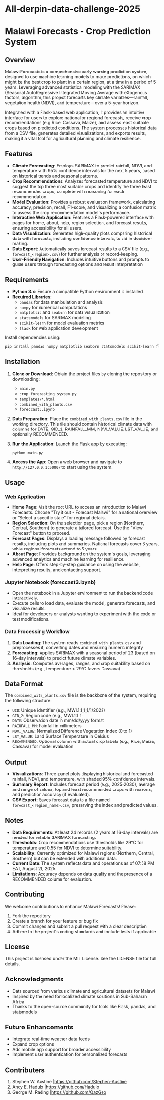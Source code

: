 # All-derpin-data-challenge-2025
# Malawi Forecasts - Crop Prediction System

## Overview

Malawi Forecasts is a comprehensive early warning prediction system, designed to use machine learning models to make predictions, on which might be the best crop to plant in a certain region, at a time in a period of 5 years. Leveraging advanced statistical modeling with the SARIMAX (Seasonal AutoRegressive Integrated Moving Average with eXogenous factors) algorithm, this project forecasts key climate variables—rainfall, vegetation health (NDVI), and temperature—over a 5-year horizon. 

Integrated with a Flask-based web application, it provides an intuitive interface for users to explore national or regional forecasts, receive crop recommendations (e.g Rice, Cassava, Maize), and assess least suitable crops based on predicted conditions. The system processes historical data from a CSV file, generates detailed visualizations, and exports results, making it a vital tool for agricultural planning and climate resilience.

## Features

- **Climate Forecasting**: Employs SARIMAX to predict rainfall, NDVI, and temperature with 95% confidence intervals for the next 5 years, based on historical trends and seasonal patterns.
- **Crop Recommendations**: Analyzes forecasted temperature and NDVI to suggest the top three most suitable crops and identify the three least recommended crops, complete with reasoning for each recommendation.
- **Model Evaluation**: Provides a robust evaluation framework, calculating accuracy, precision, recall, F1-score, and visualizing a confusion matrix to assess the crop recommendation model's performance.
- **Interactive Web Application**: Features a Flask-powered interface with pages for home, about, help, region selection, and forecast results, ensuring accessibility for all users.
- **Data Visualization**: Generates high-quality plots comparing historical data with forecasts, including confidence intervals, to aid in decision-making.
- **Data Export**: Automatically saves forecast results to a CSV file (e.g., `forecast_<region>.csv`) for further analysis or record-keeping.
- **User-Friendly Navigation**: Includes intuitive buttons and prompts to guide users through forecasting options and result interpretation.

## Requirements

- **Python 3.x**: Ensure a compatible Python environment is installed.
- **Required Libraries**:
  - `pandas` for data manipulation and analysis
  - `numpy` for numerical computations
  - `matplotlib` and `seaborn` for data visualization
  - `statsmodels` for SARIMAX modeling
  - `scikit-learn` for model evaluation metrics
  - `flask` for web application development

Install dependencies using:
```bash
pip install pandas numpy matplotlib seaborn statsmodels scikit-learn flask
```

## Installation

1. **Clone or Download**: Obtain the project files by cloning the repository or downloading:
   - `main.py`
   - `crop_forecasting_system.py`
   - `templates/*.html`
   - `combined_with_plants.csv`
   - `foreccast3.ipynb`

2. **Data Preparation**: Place the `combined_with_plants.csv` file in the working directory. This file should contain historical climate data with columns for DATE, GID_2, RAINFALL_MM, NDVI_VALUE, LST_VALUE, and optionally RECOMMENDED.

3. **Run the Application**: Launch the Flask app by executing:
   ```bash
   python main.py
   ```

4. **Access the App**: Open a web browser and navigate to `http://127.0.0.1:5000/` to start using the system.

## Usage

### Web Application

- **Home Page**: Visit the root URL to access an introduction to Malawi Forecasts. Choose "Try it out - Forecast Malawi" for a national overview or "Select a specific state" for regional details.
- **Region Selection**: On the selection page, pick a region (Northern, Central, Southern) to generate a tailored forecast. Use the "View Forecast" button to proceed.
- **Forecast Pages**: Displays a loading message followed by forecast results, including plots and summaries. National forecasts cover 3 years, while regional forecasts extend to 5 years.
- **About Page**: Provides background on the system's goals, leveraging advanced analytics and machine learning for resilience.
- **Help Page**: Offers step-by-step guidance on using the website, interpreting results, and contacting support.

### Jupyter Notebook (foreccast3.ipynb)

- Open the notebook in a Jupyter environment to run the backend code interactively.
- Execute cells to load data, evaluate the model, generate forecasts, and visualize results.
- Ideal for developers or analysts wanting to experiment with the code or test modifications.

### Data Processing Workflow

1. **Data Loading**: The system reads `combined_with_plants.csv` and preprocesses it, converting dates and ensuring numeric integrity.
2. **Forecasting**: Applies SARIMAX with a seasonal period of 23 (based on 16-day intervals) to predict future climate variables.
3. **Analysis**: Computes averages, ranges, and crop suitability based on thresholds (e.g., temperature > 29°C favors Cassava).

## Data Format

The `combined_with_plants.csv` file is the backbone of the system, requiring the following structure:

- `UID`: Unique identifier (e.g., MWI.1.1_1_1/1/2022)
- `GID_2`: Region code (e.g., MWI.1.1_1)
- `DATE`: Observation date in mm/dd/yyyy format
- `RAINFALL_MM`: Rainfall in millimeters
- `NDVI_VALUE`: Normalized Difference Vegetation Index (0 to 1)
- `LST_VALUE`: Land Surface Temperature in Celsius
- `RECOMMENDED`: Optional column with actual crop labels (e.g., Rice, Maize, Cassava) for model evaluation

## Output

- **Visualizations**: Three-panel plots displaying historical and forecasted rainfall, NDVI, and temperature, with shaded 95% confidence intervals.
- **Summary Report**: Includes forecast period (e.g., 2025-2030), average and range of values, top and least recommended crops with reasons, and prediction accuracy (if evaluated).
- **CSV Export**: Saves forecast data to a file named `forecast_<region_name>.csv`, preserving the index and predicted values.

## Notes

- **Data Requirements**: At least 24 records (2 years at 16-day intervals) are needed for reliable SARIMAX forecasting.
- **Thresholds**: Crop recommendations use thresholds like 29°C for temperature and 0.55 for NDVI to determine suitability.
- **Scalability**: Currently optimized for Malawi regions (Northern, Central, Southern) but can be extended with additional data.
- **Current Date**: The system reflects data and operations as of 07:58 PM EAT, August 21, 2025.
- **Limitations**: Accuracy depends on data quality and the presence of a RECOMMENDED column for evaluation.

## Contributing

We welcome contributions to enhance Malawi Forecasts! Please:

1. Fork the repository
2. Create a branch for your feature or bug fix
3. Commit changes and submit a pull request with a clear description
4. Adhere to the project's coding standards and include tests if applicable

## License

This project is licensed under the MIT License. See the LICENSE file for full details.

## Acknowledgments

- Data sourced from various climate and agricultural datasets for Malawi
- Inspired by the need for localized climate solutions in Sub-Saharan Africa
- Thanks to the open-source community for tools like Flask, pandas, and statsmodels

## Future Enhancements

- Integrate real-time weather data feeds
- Expand crop options
- Add mobile app support for broader accessibility
- Implement user authentication for personalized forecasts


## Contributers
1. Stephen W. Austine |https://github.com/Stephen-Austine
2. Andy E. Hadulo     |https://github.com/Hadulo
3. George M. Rading   |https://github.com/QazGeo
